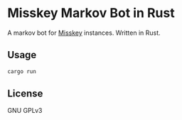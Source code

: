 # Misskey Markov Bot in Rust

A markov bot for [Misskey](https://misskey-hub.net/) instances. Written in Rust.

## Usage

```bash
cargo run
```

## License

GNU GPLv3
